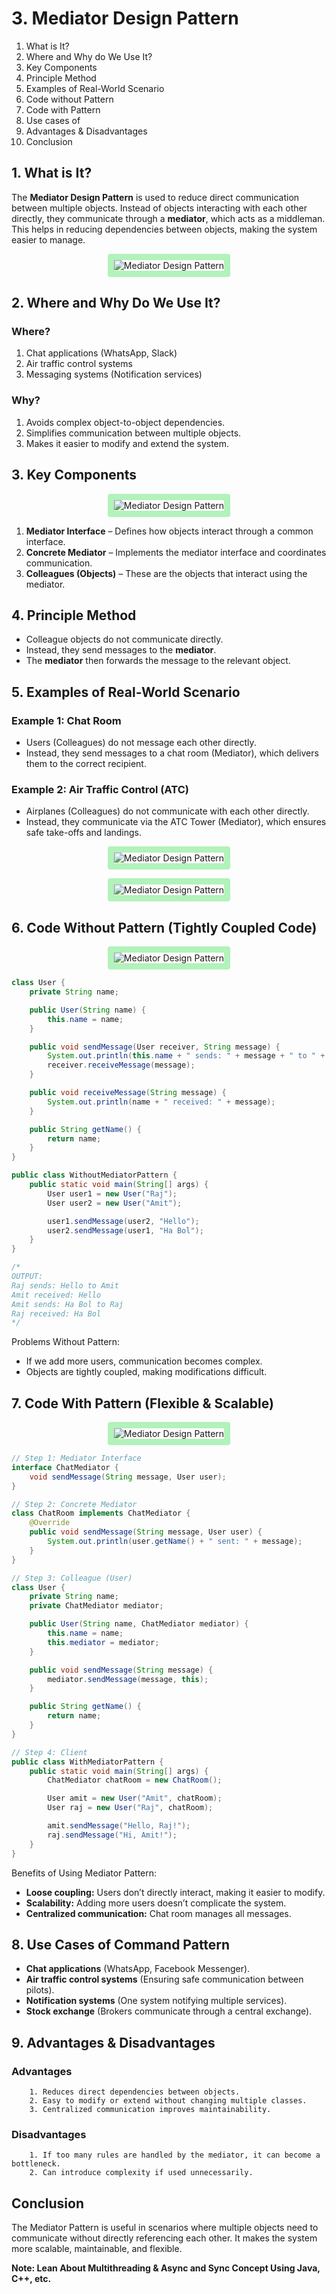# 3. Mediator Design Pattern

1. What is It?
2. Where and Why do We Use It?
3. Key Components
4. Principle Method
5. Examples of Real-World Scenario
6. Code without Pattern
7. Code with Pattern
8. Use cases of
9. Advantages & Disadvantages
10. Conclusion

## 1. What is It?

The **Mediator Design Pattern** is used to reduce direct communication between multiple objects. Instead of objects interacting with each other directly, they communicate through a **mediator**, which acts as a middleman. This helps in reducing dependencies between objects, making the system easier to manage.

<p align="center">
  <img src="./images/1.png" alt="Mediator Design Pattern" style="border: 10px solid #b2f2bb; border-radius: 4px;">
</p>

## 2. Where and Why Do We Use It?

### Where?

1. Chat applications (WhatsApp, Slack)
2. Air traffic control systems
3. Messaging systems (Notification services)

### Why?

1. Avoids complex object-to-object dependencies.
2. Simplifies communication between multiple objects.
3. Makes it easier to modify and extend the system.

## 3. Key Components

<p align="center">
  <img src="./images/2.png" alt="Mediator Design Pattern" style="border: 10px solid #b2f2bb; border-radius: 4px;">
</p>

1. **Mediator Interface** – Defines how objects interact through a common interface.
2. **Concrete Mediator** – Implements the mediator interface and coordinates communication.
3. **Colleagues (Objects)** – These are the objects that interact using the mediator.

## 4. Principle Method

- Colleague objects do not communicate directly.
- Instead, they send messages to the **mediator**.
- The **mediator** then forwards the message to the relevant object.

## 5. Examples of Real-World Scenario

### Example 1: Chat Room

- Users (Colleagues) do not message each other directly.
- Instead, they send messages to a chat room (Mediator), which delivers them to the correct recipient.

### Example 2: Air Traffic Control (ATC)

- Airplanes (Colleagues) do not communicate with each other directly.
- Instead, they communicate via the ATC Tower (Mediator), which ensures safe take-offs and landings.

<p align="center">
  <img src="./images/3.png" alt="Mediator Design Pattern" style="border: 10px solid #b2f2bb; border-radius: 4px;">
</p>

<p align="center">
  <img src="./images/4.png" alt="Mediator Design Pattern" style="border: 10px solid #b2f2bb; border-radius: 4px;">
</p>

## 6. Code Without Pattern (Tightly Coupled Code)

<p align="center">
  <img src="./images/5.png" alt="Mediator Design Pattern" style="border: 10px solid #b2f2bb; border-radius: 4px;">
</p>

```java
class User {
    private String name;

    public User(String name) {
        this.name = name;
    }

    public void sendMessage(User receiver, String message) {
        System.out.println(this.name + " sends: " + message + " to " + receiver.getName());
        receiver.receiveMessage(message);
    }

    public void receiveMessage(String message) {
        System.out.println(name + " received: " + message);
    }

    public String getName() {
        return name;
    }
}

public class WithoutMediatorPattern {
    public static void main(String[] args) {
        User user1 = new User("Raj");
        User user2 = new User("Amit");

        user1.sendMessage(user2, "Hello");
        user2.sendMessage(user1, "Ha Bol");
    }
}

/*
OUTPUT:
Raj sends: Hello to Amit
Amit received: Hello
Amit sends: Ha Bol to Raj
Raj received: Ha Bol
*/
```

Problems Without Pattern:

- If we add more users, communication becomes complex.
- Objects are tightly coupled, making modifications difficult.

## 7. Code With Pattern (Flexible & Scalable)

<p align="center">
  <img src="./images/6.png" alt="Mediator Design Pattern" style="border: 10px solid #b2f2bb; border-radius: 4px;">
</p>

```java
// Step 1: Mediator Interface
interface ChatMediator {
    void sendMessage(String message, User user);
}

// Step 2: Concrete Mediator
class ChatRoom implements ChatMediator {
    @Override
    public void sendMessage(String message, User user) {
        System.out.println(user.getName() + " sent: " + message);
    }
}

// Step 3: Colleague (User)
class User {
    private String name;
    private ChatMediator mediator;

    public User(String name, ChatMediator mediator) {
        this.name = name;
        this.mediator = mediator;
    }

    public void sendMessage(String message) {
        mediator.sendMessage(message, this);
    }

    public String getName() {
        return name;
    }
}

// Step 4: Client
public class WithMediatorPattern {
    public static void main(String[] args) {
        ChatMediator chatRoom = new ChatRoom();

        User amit = new User("Amit", chatRoom);
        User raj = new User("Raj", chatRoom);

        amit.sendMessage("Hello, Raj!");
        raj.sendMessage("Hi, Amit!");
    }
}
```

Benefits of Using Mediator Pattern:

- **Loose coupling:** Users don’t directly interact, making it easier to modify.
- **Scalability:** Adding more users doesn’t complicate the system.
- **Centralized communication:** Chat room manages all messages.

## 8. Use Cases of Command Pattern

- **Chat applications** (WhatsApp, Facebook Messenger).
- **Air traffic control systems** (Ensuring safe communication between pilots).
- **Notification systems** (One system notifying multiple services).
- **Stock exchange** (Brokers communicate through a central exchange).

## 9. Advantages & Disadvantages

### Advantages

        1. Reduces direct dependencies between objects.
        2. Easy to modify or extend without changing multiple classes.
        3. Centralized communication improves maintainability.

### Disadvantages

        1. If too many rules are handled by the mediator, it can become a bottleneck.
        2. Can introduce complexity if used unnecessarily.

## Conclusion

The Mediator Pattern is useful in scenarios where multiple objects need to communicate without directly referencing each other. It makes the system more scalable, maintainable, and flexible.

**Note: Lean About Multithreading & Async and Sync Concept Using Java, C++, etc.**
